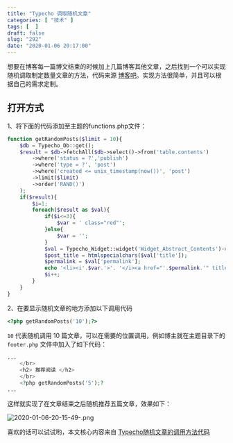 ```yaml
---
title: "Typecho 调取随机文章"
categories: [ "技术" ]
tags: [  ]
draft: false
slug: "292"
date: "2020-01-06 20:17:00"
---
```


想要在博客每一篇博文结束的时候加上几篇博客其他文章，之后找到一个可以实现随机调取制定数量文章的方法，代码来源 [博客吧](https://www.boke8.net/)。实现方法很简单，并且可以根据自己的需求定制。

## 打开方式

1、将下面的代码添加至主题的functions.php文件：

```php
function getRandomPosts($limit = 10){    
    $db = Typecho_Db::get();
    $result = $db->fetchAll($db->select()->from('table.contents')
		->where('status = ?','publish')
		->where('type = ?', 'post')
		->where('created <= unix_timestamp(now())', 'post')
		->limit($limit)
		->order('RAND()')
	);
	if($result){
		$i=1;
		foreach($result as $val){
			if($i<=3){
				$var = ' class="red"';
			}else{
				$var = '';
			}
			$val = Typecho_Widget::widget('Widget_Abstract_Contents')->push($val);
			$post_title = htmlspecialchars($val['title']);
			$permalink = $val['permalink'];
			echo '<li><i'.$var.'>'. '</i><a href="'.$permalink.'" title="'.$post_title.'" target="_blank">'.$post_title.'</a></li></br>';
			$i++;
		}
	}
}
```

2、在要显示随机文章的地方添加以下调用代码

```php
<?php getRandomPosts('10');?>
```

`10` 代表随机调用 10 篇文章，可以在需要的位置调用，例如博主就在主题目录下的 `footer.php` 文件中加入了如下代码：

```php
...
    </br>
    <h2> 推荐阅读 </h2>
    </br>
    <?php getRandomPosts('5');?
...
```

这样就实现了在文章结束之后随机推荐五篇文章，效果如下：

![2020-01-06-20-15-49-.png](https://imagehost-cdn.frytea.com/images/2020/01/06/2020-01-06-20-15-49-.png)

喜欢的话可以试试哟，本文核心内容来自 [Typecho随机文章的调用方法代码](https://www.boke8.net/typecho-random-articles.html)
